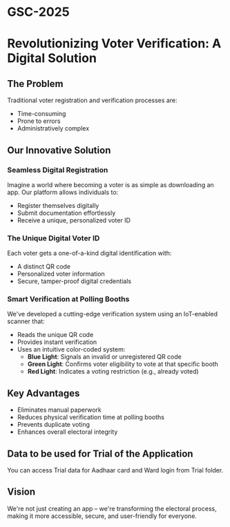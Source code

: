 # GSC-2025

# Revolutionizing Voter Verification: A Digital Solution

## The Problem
Traditional voter registration and verification processes are:
- Time-consuming
- Prone to errors
- Administratively complex

## Our Innovative Solution

### Seamless Digital Registration
Imagine a world where becoming a voter is as simple as downloading an app. Our platform allows individuals to:
- Register themselves digitally
- Submit documentation effortlessly
- Receive a unique, personalized voter ID

### The Unique Digital Voter ID
Each voter gets a one-of-a-kind digital identification with:
- A distinct QR code
- Personalized voter information
- Secure, tamper-proof digital credentials

### Smart Verification at Polling Booths
We've developed a cutting-edge verification system using an IoT-enabled scanner that:
- Reads the unique QR code
- Provides instant verification
- Uses an intuitive color-coded system:
  - **Blue Light**: Signals an invalid or unregistered QR code
  - **Green Light**: Confirms voter eligibility to vote at that specific booth
  - **Red Light**: Indicates a voting restriction (e.g., already voted)

## Key Advantages
- Eliminates manual paperwork
- Reduces physical verification time at polling booths
- Prevents duplicate voting
- Enhances overall electoral integrity

## Data to be used for Trial of the Application 
You can access Trial data for Aadhaar card and Ward login from Trial folder.

## Vision 
We're not just creating an app – we're transforming the electoral process, making it more accessible, secure, and user-friendly for everyone.
